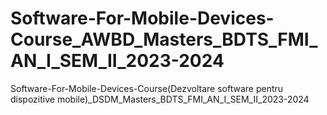 # Software-For-Mobile-Devices-Course_AWBD_Masters_BDTS_FMI_AN_I_SEM_II_2023-2024
Software-For-Mobile-Devices-Course(Dezvoltare software pentru dispozitive mobile)_DSDM_Masters_BDTS_FMI_AN_I_SEM_II_2023-2024 

